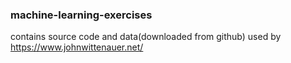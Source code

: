 ### machine-learning-exercises
contains source code and data(downloaded from github) used by https://www.johnwittenauer.net/